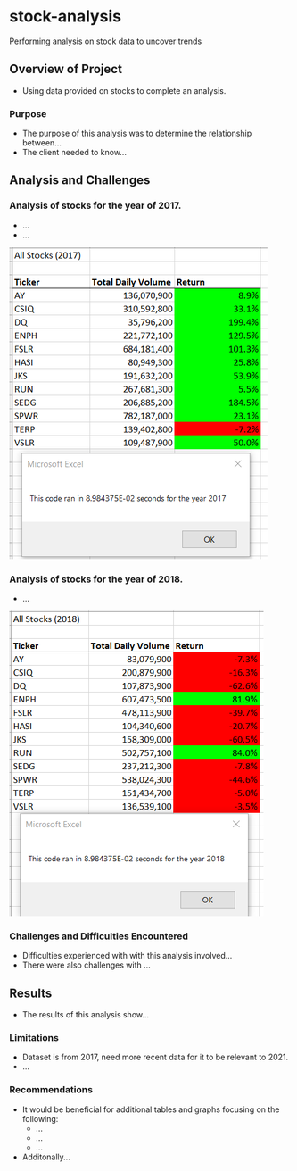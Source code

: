 # stock-analysis
Performing analysis on stock data to uncover trends

## Overview of Project
* Using data provided on stocks to complete an analysis.
### Purpose
* The purpose of this analysis was to determine the relationship between...
* The client needed to know...

## Analysis and Challenges
### Analysis of stocks for the year of 2017.
* ...
* ...

![goals](VBA_Challenge_2017.PNG)

### Analysis of stocks for the year of 2018.
* ...

![goals](VBA_Challenge_2018.PNG)

### Challenges and Difficulties Encountered
* Difficulties experienced with with this analysis involved...
* There were also challenges with ...

## Results
* The results of this analysis show...

### Limitations
* Dataset is from 2017, need more recent data for it to be relevant to 2021.
* ...

### Recommendations
* It would be beneficial for additional tables and graphs focusing on the following:
  * ...
  * ...
  * ...
* Additonally...
